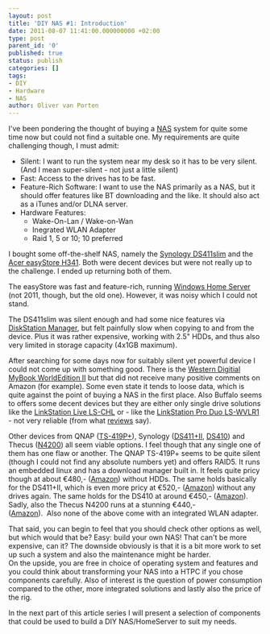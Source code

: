 ```yaml
---
layout: post
title: 'DIY NAS #1: Introduction'
date: 2011-08-07 11:41:00.000000000 +02:00
type: post
parent_id: '0'
published: true
status: publish
categories: []
tags:
- DIY
- Hardware
- NAS
author: Oliver van Porten
---
```

I've been pondering the thought of buying a [NAS](http://en.wikipedia.org/wiki/Network-attached_storage) system for quite some time now but could not find a suitable one. My requirements are quite challenging though, I must admit:

*   Silent: I want to run the system near my desk so it has to be very silent. (And I mean super-silent - not just a little silent)
*   Fast: Access to the drives has to be fast.
*   Feature-Rich Software: I want to use the NAS primarily as a NAS, but it should offer features like BT downloading and the like. It should also act as a iTunes and/or DLNA server.
*   Hardware Features:  
    - Wake-On-Lan / Wake-on-Wan  
    - Inegrated WLAN Adapter  
    - Raid 1, 5 or 10; 10 preferred

I bought some off-the-shelf NAS, namely the [Synology DS411slim](http://www.synology.com/us/products/DS411slim/index.php) and the [Acer easyStore H341](http://www.acer.de/ac/de/DE/content/home-server). Both were decent devices but were not really up to the challenge. I ended up returning both of them.

The easyStore was fast and feature-rich, running [Windows Home Server](http://en.wikipedia.org/wiki/Windows_Home_Server) (not 2011, though, but the old one). However, it was noisy which I could not stand.

The DS411slim was silent enough and had some nice features via [DiskStation Manager](http://www.synology.com/dsm/index.php?lang=enu), but felt painfully slow when copying to and from the device. Plus it was rather expensive, working with 2.5" HDDs, and thus also very limited in storage capacity (4x1GB maximum).

After searching for some days now for suitably silent yet powerful device I could not come up with something good. There is the [Western Digitial MyBook WorldEdition II](http://www.wdc.com/en/products/products.aspx?id=290) but that did not receive many positive comments on Amazon (for example). Some even state it tends to loose data, which is quite against the point of buying a NAS in the first place. Also Buffalo seems to offers some decent devices but they are either only single drive solutions like the [LinkStation Live LS-CHL](http://www.buffalotech.com/products/network-storage/home-and-small-office/linkstation-live-ls-chl/) or - like the [LinkStation Pro Duo LS-WVLR1](http://www.buffalotech.com/products/network-storage/home-and-small-office/linkstation-pro-duo-ls-wvlr1/) - not very reliable (from what [reviews](http://www.smallnetbuilder.com/content/view/30295/75/) say).

Other devices from QNAP ([TS-419P+](http://www.qnap.com/pro_detail_feature.asp?p_id=183)), Synology ([DS411+II](http://www.synology.com/products/spec.php?product_name=DS411%2BII〈=enu#p_submenu), [DS410](http://www.synology.com/us/products/ds410/index.php)) and Thecus ([N4200](http://www.thecus.com/product.php?PROD_ID=30)) all seem viable options. I feel though that any single one of them has one flaw or another. The QNAP TS-419P+ seems to be quite silent (though I could not find any absolute numbers yet) and offers RAID5. It runs an embedded linux and has a download manager built in. It feels quite pricy though at about €480,- ([Amazon](http://www.amazon.de/gp/product/B0047WHUMS/ref=as_li_ss_tl?ie=UTF8&tag=deadia-21&linkCode=as2&camp=1638&creative=19454&creativeASIN=B0047WHUMS)) without HDDs. The same holds basically for the DS411+II, which is even more pricy at €520,- ([Amazon](http://www.amazon.de/gp/product/B004CRH8HA/ref=as_li_ss_tl?ie=UTF8&tag=deadia-21&linkCode=as2&camp=1638&creative=19454&creativeASIN=B004CRH8HA)) without any drives again. The same holds for the DS410 at around €450,- ([Amazon](http://www.amazon.de/gp/product/B003A7OMS6/ref=as_li_ss_tl?ie=UTF8&tag=deadia-21&linkCode=as2&camp=1638&creative=19454&creativeASIN=B003A7OMS6)).  Sadly, also the Thecus N4200 runs at a stunning €440,-  
([Amazon](http://www.amazon.de/gp/product/B0034EG0TO/ref=as_li_ss_tl?ie=UTF8&tag=deadia-21&linkCode=as2&camp=1638&creative=19454&creativeASIN=B0034EG0TO)).  Also none of the above come with an integrated WLAN adapter.

That said, you can begin to feel that you should check other options as well, but which would that be? Easy: build your own NAS! That can't be more expensive, can it? The downside obviously is that it is a bit more work to set up such a system and also the maintenance might be harder.  
On the upside, you are free in choice of operating system and features and you could think about transforming your NAS into a HTPC if you chose components carefully. Also of interest is the question of power consumption compared to the other, more integrated solutions and lastly also the price of the rig.

In the next part of this article series I will present a selection of components that could be used to build a DIY NAS/HomeServer to suit my needs.